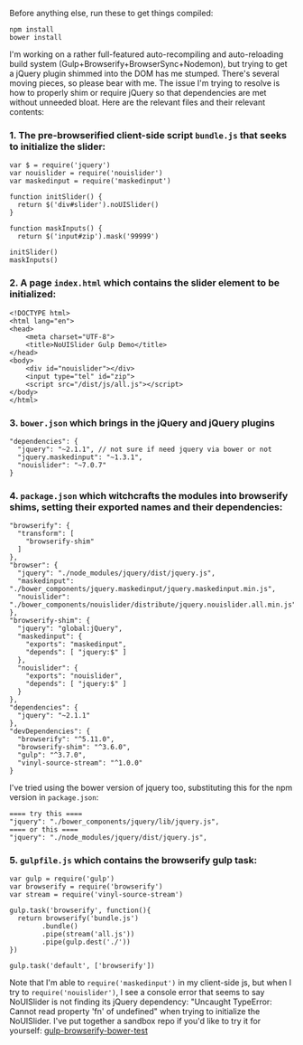 Before anything else, run these to get things compiled:
```
npm install
bower install
```

I'm working on a rather full-featured auto-recompiling and auto-reloading build system (Gulp+Browserify+BrowserSync+Nodemon), but trying to get a jQuery plugin shimmed into the DOM has me stumped.  There's several moving pieces, so please bear with me.  The issue I'm trying to resolve is how to properly shim or require jQuery so that dependencies are met without unneeded bloat.  Here are the relevant files and their relevant contents:

### 1. The pre-browserified client-side script `bundle.js` that seeks to initialize the slider:

<!-- language: lang-js -->

    var $ = require('jquery')
    var nouislider = require('nouislider')
    var maskedinput = require('maskedinput')

    function initSlider() {
      return $('div#slider').noUISlider()
    }

    function maskInputs() {
      return $('input#zip').mask('99999')

    initSlider()
    maskInputs()

### 2. A page `index.html` which contains the slider element to be initialized:

<!-- language: lang-html -->

    <!DOCTYPE html>
    <html lang="en">
    <head>
        <meta charset="UTF-8">
        <title>NoUISlider Gulp Demo</title>
    </head>
    <body>
        <div id="nouislider"></div>
        <input type="tel" id="zip">
        <script src="/dist/js/all.js"></script>
    </body>
    </html>

### 3. `bower.json` which brings in the jQuery and jQuery plugins

<!-- language: lang-json -->

    "dependencies": {
      "jquery": "~2.1.1", // not sure if need jquery via bower or not
      "jquery.maskedinput": "~1.3.1",
      "nouislider": "~7.0.7"
    }


### 4. `package.json` which witchcrafts the modules into browserify shims, setting their exported names and their dependencies:
<!-- language: lang-json -->

    "browserify": {
      "transform": [
        "browserify-shim"
      ]
    },
    "browser": {
      "jquery": "./node_modules/jquery/dist/jquery.js",
      "maskedinput": "./bower_components/jquery.maskedinput/jquery.maskedinput.min.js",
      "nouislider": "./bower_components/nouislider/distribute/jquery.nouislider.all.min.js"
    },
    "browserify-shim": {
      "jquery": "global:jQuery",
      "maskedinput": {
        "exports": "maskedinput",
        "depends": [ "jquery:$" ]
      },
      "nouislider": {
        "exports": "nouislider",
        "depends": [ "jquery:$" ]
      }
    },
    "dependencies": {
      "jquery": "~2.1.1"
    },
    "devDependencies": {
      "browserify": "^5.11.0",
      "browserify-shim": "^3.6.0",
      "gulp": "^3.7.0",
      "vinyl-source-stream": "^1.0.0"
    }

I've tried using the bower version of jquery too, substituting this for the npm version in `package.json`:

<!-- language: lang-json -->

    ==== try this ====
    "jquery": "./bower_components/jquery/lib/jquery.js",
    ==== or this ====
    "jquery": "./node_modules/jquery/dist/jquery.js",


### 5. `gulpfile.js` which contains the browserify gulp task:

<!-- language: lang-js -->

    var gulp = require('gulp')
    var browserify = require('browserify')
    var stream = require('vinyl-source-stream')

    gulp.task('browserify', function(){
      return browserify('bundle.js')
            .bundle()
            .pipe(stream('all.js'))
            .pipe(gulp.dest('./'))
    })

    gulp.task('default', ['browserify'])


Note that I'm able to `require('maskedinput')` in my client-side js, but when I try to `require('nouislider')`, I see a console error that seems to say NoUISlider is not finding its jQuery dependency: "Uncaught TypeError: Cannot read property 'fn' of undefined" when trying to initialize the NoUISlider.  I've put together a sandbox repo if you'd like to try it for yourself: [gulp-browserify-bower-test](https://github.com/krry/gulp-browersify-bower-test)